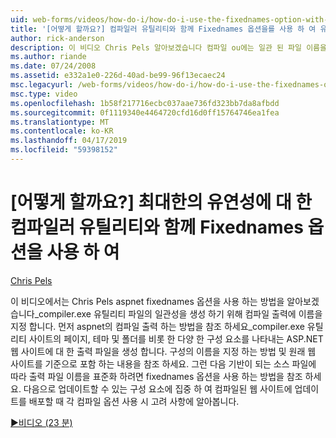 ```yaml
---
uid: web-forms/videos/how-do-i/how-do-i-use-the-fixednames-option-with-the-compiler-utility-for-maximum-flexibility
title: '[어떻게 할까요?] 컴파일러 유틸리티와 함께 Fixednames 옵션을를 사용 하 여 유연성 극대화 | Microsoft Docs'
author: rick-anderson
description: 이 비디오 Chris Pels 알아보겠습니다 컴파일 ou에는 일관 된 파일 이름을 생성 하려면 aspnet_compiler.exe 유틸리티를 사용 하 여 fixednames 옵션을 사용 하는 방법을 하는 중...
ms.author: riande
ms.date: 07/24/2008
ms.assetid: e332a1e0-226d-40ad-be99-96f13ecaec24
msc.legacyurl: /web-forms/videos/how-do-i/how-do-i-use-the-fixednames-option-with-the-compiler-utility-for-maximum-flexibility
msc.type: video
ms.openlocfilehash: 1b58f217716ecbc037aae736fd323bb7da8afbdd
ms.sourcegitcommit: 0f1119340e4464720cfd16d0ff15764746ea1fea
ms.translationtype: MT
ms.contentlocale: ko-KR
ms.lasthandoff: 04/17/2019
ms.locfileid: "59398152"
---
```

# <a name="how-do-i-use-the-fixednames-option-with-the-compiler-utility-for-maximum-flexibility"></a>[어떻게 할까요?] 최대한의 유연성에 대 한 컴파일러 유틸리티와 함께 Fixednames 옵션을 사용 하 여

[Chris Pels](https://twitter.com/chrispels)

이 비디오에서는 Chris Pels aspnet fixednames 옵션을 사용 하는 방법을 알아보겠습니다\_compiler.exe 유틸리티 파일의 일관성을 생성 하기 위해 컴파일 출력에 이름을 지정 합니다. 먼저 aspnet의 컴파일 출력 하는 방법을 참조 하세요\_compiler.exe 유틸리티 사이트의 페이지, 테마 및 폴더를 비롯 한 다양 한 구성 요소를 나타내는 ASP.NET 웹 사이트에 대 한 출력 파일을 생성 합니다. 구성의 이름을 지정 하는 방법 및 원래 웹 사이트를 기준으로 포함 하는 내용을 참조 하세요. 그런 다음 기반이 되는 소스 파일에 따라 출력 파일 이름을 표준화 하려면 fixednames 옵션을 사용 하는 방법을 참조 하세요. 다음으로 업데이트할 수 있는 구성 요소에 집중 하 여 컴파일된 웹 사이트에 업데이트를 배포할 때 각 컴파일 옵션 사용 시 고려 사항에 알아봅니다.

[&#9654;비디오 (23 분)](https://channel9.msdn.com/Blogs/ASP-NET-Site-Videos/how-do-i-use-the-fixednames-option-with-the-compiler-utility-for-maximum-flexibility)
